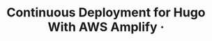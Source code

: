 ---
banner: ./banner.jpg
title: Continuous Deployment for Hugo With AWS Amplify · 
description: Learn how to build a Continuous Delivery pipeline for Hugo, using AWS Amplify Console
authorIds:
  - thetestlabs
platforms: 
  - Hugo
categories: 
  - Hosting
---